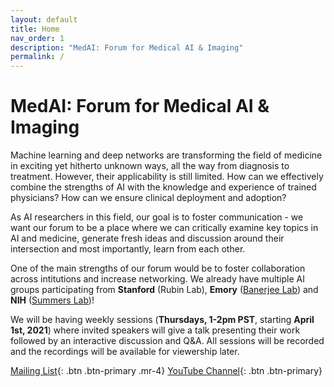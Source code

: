 ```yaml
---
layout: default
title: Home
nav_order: 1
description: "MedAI: Forum for Medical AI & Imaging"
permalink: /
---
```


# MedAI: Forum for Medical AI & Imaging

Machine learning and deep networks are transforming the field of medicine in exciting yet hitherto unknown ways, all the way from diagnosis to treatment. However, their applicability is still limited. How can we effectively combine the strengths of AI with the knowledge and experience of trained physicians? How can we ensure clinical deployment and adoption? 

As AI researchers in this field, our goal is to foster communication - we want our forum to be a place where we can critically examine key topics in AI and medicine, generate fresh ideas and discussion around their intersection and most importantly, learn from each other.

One of the main strengths of our forum would be to foster collaboration across intitutions and increase networking. We already have multiple AI groups participating from **Stanford** (Rubin Lab), **Emory** ([Banerjee Lab](https://sites.google.com/stanford.edu/imon-banerjee-stanford/home?authuser=0)) and **NIH** ([Summers Lab](https://www.cc.nih.gov/meet-our-doctors/rsummers.html))!

We will be having weekly sessions (**Thursdays, 1-2pm PST**, starting **April 1st, 2021**) where invited speakers will give a talk presenting their work followed by an interactive discussion and Q&A. All sessions will be recorded and the recordings will be available for viewership later.

[Mailing List](https://mailman.stanford.edu/mailman/listinfo/medai_announce){: .btn .btn-primary .mr-4} 
[YouTube Channel](https://www.youtube.com/channel/UCOkkljs06NPPkjNysCdQV4w){: .btn .btn-primary}